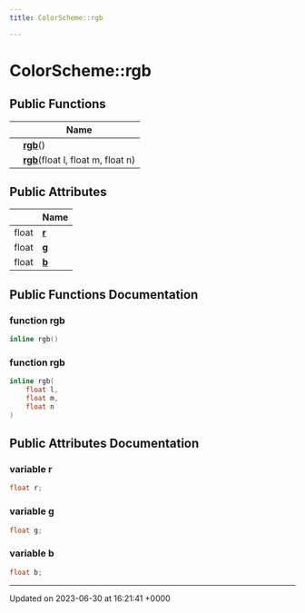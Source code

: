 ```yaml
---
title: ColorScheme::rgb

---
```


# ColorScheme::rgb





## Public Functions

|                | Name           |
| -------------- | -------------- |
| | **[rgb](../Classes/structColorScheme_1_1rgb.md#function-rgb)**() |
| | **[rgb](../Classes/structColorScheme_1_1rgb.md#function-rgb)**(float l, float m, float n) |

## Public Attributes

|                | Name           |
| -------------- | -------------- |
| float | **[r](../Classes/structColorScheme_1_1rgb.md#variable-r)**  |
| float | **[g](../Classes/structColorScheme_1_1rgb.md#variable-g)**  |
| float | **[b](../Classes/structColorScheme_1_1rgb.md#variable-b)**  |

## Public Functions Documentation

### function rgb

```cpp
inline rgb()
```


### function rgb

```cpp
inline rgb(
    float l,
    float m,
    float n
)
```


## Public Attributes Documentation

### variable r

```cpp
float r;
```


### variable g

```cpp
float g;
```


### variable b

```cpp
float b;
```


-------------------------------

Updated on 2023-06-30 at 16:21:41 +0000